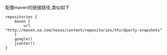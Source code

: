 配置maven的链接路径,类似如下

```
repositories {
    maven {
        url "http://maven.oa.com/nexus/content/repositories/thirdparty-snapshots"
    }
    google()
    jcenter()
}
```
